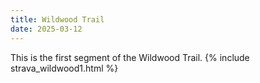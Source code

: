 ```yaml
---
title: Wildwood Trail
date: 2025-03-12
---
```

This is the first segment of the Wildwood Trail.
{% include strava_wildwood1.html %}
